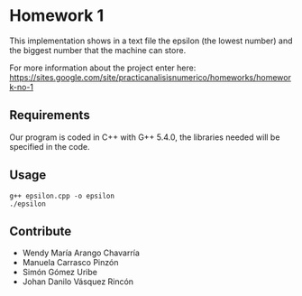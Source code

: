 # Homework 1

This implementation shows in a text file the epsilon (the lowest number) and the biggest number that the machine can store.

For more information about the project enter here: https://sites.google.com/site/practicanalisisnumerico/homeworks/homework-no-1

## Requirements

Our program is coded in C++ with G++ 5.4.0, the libraries needed will be specified in the code. 

## Usage

```
g++ epsilon.cpp -o epsilon
./epsilon
```

## Contribute

* Wendy María Arango Chavarría
* Manuela Carrasco Pinzón
* Simón Gómez Uribe
* Johan Danilo Vásquez Rincón
